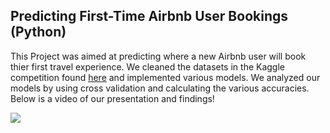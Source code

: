 ## Predicting First-Time Airbnb User Bookings (Python)

This Project was aimed at predicting where a new Airbnb user will book thier first travel experience. We cleaned the datasets in the Kaggle competition found [here](https://www.kaggle.com/c/airbnb-recruiting-new-user-bookings) and implemented various models. We analyzed our models by using cross validation and calculating the various accuracies. Below is a video of our presentation and findings!

[![](http://img.youtube.com/vi/KpG91P1-ZI8/0.jpg)](http://www.youtube.com/watch?v=KpG91P1-ZI8 "Presentation")
